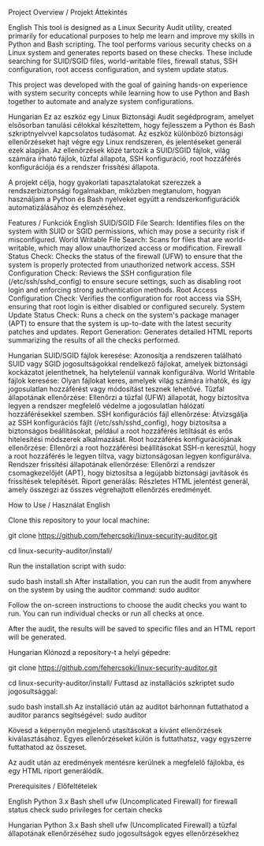 Project Overview / Projekt Áttekintés

English
This tool is designed as a Linux Security Audit utility, created primarily for educational purposes to help me learn and improve my skills in Python and Bash scripting. The tool performs various security checks on a Linux system and generates reports based on these checks. These include searching for SUID/SGID files, world-writable files, firewall status, SSH configuration, root access configuration, and system update status.

This project was developed with the goal of gaining hands-on experience with system security concepts while learning how to use Python and Bash together to automate and analyze system configurations.

Hungarian
Ez az eszköz egy Linux Biztonsági Audit segédprogram, amelyet elsősorban tanulási célokkal készítettem, hogy fejlesszem a Python és Bash szkriptnyelvvel kapcsolatos tudásomat. Az eszköz különböző biztonsági ellenőrzéseket hajt végre egy Linux rendszeren, és jelentéseket generál ezek alapján. Az ellenőrzések közé tartozik a SUID/SGID fájlok, világ számára írható fájlok, tűzfal állapota, SSH konfiguráció, root hozzáférés konfigurációja és a rendszer frissítési állapota.

A projekt célja, hogy gyakorlati tapasztalatokat szerezzek a rendszerbiztonsági fogalmakban, miközben megtanulom, hogyan használjam a Python és Bash nyelveket együtt a rendszerkonfigurációk automatizálásához és elemzéséhez.

Features / Funkciók
English
SUID/SGID File Search: Identifies files on the system with SUID or SGID permissions, which may pose a security risk if misconfigured.
World Writable File Search: Scans for files that are world-writable, which may allow unauthorized access or modification.
Firewall Status Check: Checks the status of the firewall (UFW) to ensure that the system is properly protected from unauthorized network access.
SSH Configuration Check: Reviews the SSH configuration file (/etc/ssh/sshd_config) to ensure secure settings, such as disabling root login and enforcing strong authentication methods.
Root Access Configuration Check: Verifies the configuration for root access via SSH, ensuring that root login is either disabled or configured securely.
System Update Status Check: Runs a check on the system's package manager (APT) to ensure that the system is up-to-date with the latest security patches and updates.
Report Generation: Generates detailed HTML reports summarizing the results of all the checks performed.

Hungarian
SUID/SGID fájlok keresése: Azonosítja a rendszeren található SUID vagy SGID jogosultságokkal rendelkező fájlokat, amelyek biztonsági kockázatot jelenthetnek, ha helytelenül vannak konfigurálva.
World Writable fájlok keresése: Olyan fájlokat keres, amelyek világ számára írhatók, és így jogosulatlan hozzáférést vagy módosítást tesznek lehetővé.
Tűzfal állapotának ellenőrzése: Ellenőrzi a tűzfal (UFW) állapotát, hogy biztosítva legyen a rendszer megfelelő védelme a jogosulatlan hálózati hozzáférésekkel szemben.
SSH konfigurációs fájl ellenőrzése: Átvizsgálja az SSH konfigurációs fájlt (/etc/ssh/sshd_config), hogy biztosítsa a biztonságos beállításokat, például a root hozzáférés letiltását és erős hitelesítési módszerek alkalmazását.
Root hozzáférés konfigurációjának ellenőrzése: Ellenőrzi a root hozzáférési beállításokat SSH-n keresztül, hogy a root hozzáférés le legyen tiltva, vagy biztonságosan legyen konfigurálva.
Rendszer frissítési állapotának ellenőrzése: Ellenőrzi a rendszer csomagkezelőjét (APT), hogy biztosítsa a legújabb biztonsági javítások és frissítések telepítését.
Riport generálás: Részletes HTML jelentést generál, amely összegzi az összes végrehajtott ellenőrzés eredményét.

How to Use / Használat
English

Clone this repository to your local machine:

git clone https://github.com/fehercsoki/linux-security-auditor.git

cd linux-security-auditor/install/

Run the installation script with sudo:

sudo bash install.sh
After installation, you can run the audit from anywhere on the system by using the auditor command:
sudo auditor

Follow the on-screen instructions to choose the audit checks you want to run. You can run individual checks or run all checks at once.

After the audit, the results will be saved to specific files and an HTML report will be generated.

Hungarian
Klónozd a repository-t a helyi gépedre:

git clone https://github.com/fehercsoki/linux-security-auditor.git

cd linux-security-auditor/install/
Futtasd az installációs szkriptet sudo jogosultsággal:

sudo bash install.sh
Az installáció után az auditot bárhonnan futtathatod a auditor parancs segítségével:
sudo auditor

Kövesd a képernyőn megjelenő utasításokat a kívánt ellenőrzések kiválasztásához. Egyes ellenőrzéseket külön is futtathatsz, vagy egyszerre futtathatod az összeset.

Az audit után az eredmények mentésre kerülnek a megfelelő fájlokba, és egy HTML riport generálódik.

Prerequisites / Előfeltételek

English
Python 3.x
Bash shell
ufw (Uncomplicated Firewall) for firewall status check
sudo privileges for certain checks

Hungarian
Python 3.x
Bash shell
ufw (Uncomplicated Firewall) a tűzfal állapotának ellenőrzéséhez
sudo jogosultságok egyes ellenőrzésekhez

